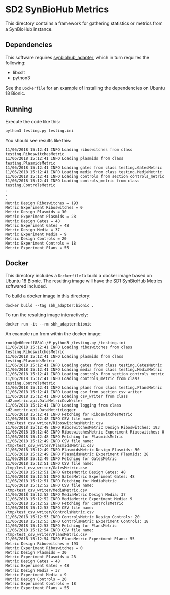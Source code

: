 # SD2 SynBioHub Metrics

This directory contains a framework for gathering statistics or
metrics from a SynBioHub instance.

## Dependencies

This software requires
[synbiohub_adapter](https://github.com/SD2E/synbiohub_adapter), which
in turn requires the following:

* libxslt
* python3

See the `Dockerfile` for an example of installing the dependencies on Ubuntu 18 Bionic.

## Running

Execute the code like this:

```
python3 testing.py testing.ini
```

You should see results like this:

```
11/06/2018 15:12:41 INFO Loading riboswitches from class testing.RiboswitchesMetric
11/06/2018 15:12:41 INFO Loading plasmids from class testing.PlasmidsMetric
11/06/2018 15:12:41 INFO Loading gates from class testing.GatesMetric
11/06/2018 15:12:41 INFO Loading media from class testing.MediaMetric
11/06/2018 15:12:41 INFO Loading controls from section controls_metric
11/06/2018 15:12:41 INFO Loading controls_metric from class testing.ControlsMetric
.
.
.
Metric Design Riboswitches = 193
Metric Experiment Riboswitches = 0
Metric Design Plasmids = 30
Metric Experiment Plasmids = 28
Metric Design Gates = 48
Metric Experiment Gates = 48
Metric Design Media = 37
Metric Experiment Media = 9
Metric Design Controls = 20
Metric Experiment Controls = 18
Metric Experiment Plans = 55
```


## Docker

This directory includes a `Dockerfile` to build a docker image based
on Ubuntu 18 Bionic. The resulting image will have the SD1 SynBioHub
Metrics softwared included.

To build a docker image in this directory:

```
docker build --tag sbh_adapter:bionic .
```

To run the resulting image interactively:

```
docker run -it --rm sbh_adapter:bionic
```

An example run from within the docker image:

```
root@e60eecff88b1:/# python3 /testing.py /testing.ini
11/06/2018 15:12:41 INFO Loading riboswitches from class testing.RiboswitchesMetric
11/06/2018 15:12:41 INFO Loading plasmids from class testing.PlasmidsMetric
11/06/2018 15:12:41 INFO Loading gates from class testing.GatesMetric
11/06/2018 15:12:41 INFO Loading media from class testing.MediaMetric
11/06/2018 15:12:41 INFO Loading controls from section controls_metric
11/06/2018 15:12:41 INFO Loading controls_metric from class testing.ControlsMetric
11/06/2018 15:12:41 INFO Loading plans from class testing.PlansMetric
11/06/2018 15:12:41 INFO Loading csv from section csv_writer
11/06/2018 15:12:41 INFO Loading csv_writer from class sd2.metric.api.DataMetricCsvWriter
11/06/2018 15:12:41 INFO Loading logging from class sd2.metric.api.DataMetricLogger
11/06/2018 15:12:41 INFO Fetching for RiboswitchesMetric
11/06/2018 15:12:48 INFO CSV file name: /tmp/test_csv_writer/RiboswitchesMetric.csv
11/06/2018 15:12:48 INFO RiboswitchesMetric Design Riboswitches: 193
11/06/2018 15:12:48 INFO RiboswitchesMetric Experiment Riboswitches: 0
11/06/2018 15:12:48 INFO Fetching for PlasmidsMetric
11/06/2018 15:12:49 INFO CSV file name: /tmp/test_csv_writer/PlasmidsMetric.csv
11/06/2018 15:12:49 INFO PlasmidsMetric Design Plasmids: 30
11/06/2018 15:12:49 INFO PlasmidsMetric Experiment Plasmids: 28
11/06/2018 15:12:49 INFO Fetching for GatesMetric
11/06/2018 15:12:51 INFO CSV file name: /tmp/test_csv_writer/GatesMetric.csv
11/06/2018 15:12:51 INFO GatesMetric Design Gates: 48
11/06/2018 15:12:51 INFO GatesMetric Experiment Gates: 48
11/06/2018 15:12:51 INFO Fetching for MediaMetric
11/06/2018 15:12:52 INFO CSV file name: /tmp/test_csv_writer/MediaMetric.csv
11/06/2018 15:12:52 INFO MediaMetric Design Media: 37
11/06/2018 15:12:52 INFO MediaMetric Experiment Media: 9
11/06/2018 15:12:52 INFO Fetching for ControlsMetric
11/06/2018 15:12:53 INFO CSV file name: /tmp/test_csv_writer/ControlsMetric.csv
11/06/2018 15:12:53 INFO ControlsMetric Design Controls: 20
11/06/2018 15:12:53 INFO ControlsMetric Experiment Controls: 18
11/06/2018 15:12:53 INFO Fetching for PlansMetric
11/06/2018 15:12:54 INFO CSV file name: /tmp/test_csv_writer/PlansMetric.csv
11/06/2018 15:12:54 INFO PlansMetric Experiment Plans: 55
Metric Design Riboswitches = 193
Metric Experiment Riboswitches = 0
Metric Design Plasmids = 30
Metric Experiment Plasmids = 28
Metric Design Gates = 48
Metric Experiment Gates = 48
Metric Design Media = 37
Metric Experiment Media = 9
Metric Design Controls = 20
Metric Experiment Controls = 18
Metric Experiment Plans = 55
```
